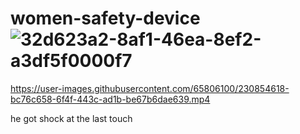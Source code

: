# women-safety-device![32d623a2-8af1-46ea-8ef2-a3df5f0000f7](https://user-images.githubusercontent.com/65806100/201958573-d98d0312-37fc-4313-a8c8-3d484c25757d.jpg)


https://user-images.githubusercontent.com/65806100/230854618-bc76c658-6f4f-443c-ad1b-be67b6dae639.mp4

he got shock at the last touch 
